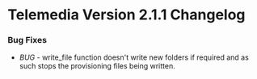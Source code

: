 # Telemedia Version 2.1.1 Changelog


### Bug Fixes
* *BUG* - write_file function doesn't write new folders if required and as such stops the provisioning files being written.
